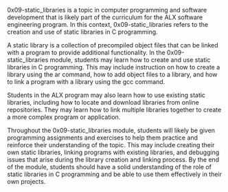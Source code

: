 0x09-static_libraries is a topic in computer programming and software development that is likely part of the curriculum for the ALX software engineering program. In this context, 0x09-static_libraries refers to the creation and use of static libraries in C programming.

A static library is a collection of precompiled object files that can be linked with a program to provide additional functionality. In the 0x09-static_libraries module, students may learn how to create and use static libraries in C programming. This may include instruction on how to create a library using the ar command, how to add object files to a library, and how to link a program with a library using the gcc command.

Students in the ALX program may also learn how to use existing static libraries, including how to locate and download libraries from online repositories. They may learn how to link multiple libraries together to create a more complex program or application.

Throughout the 0x09-static_libraries module, students will likely be given programming assignments and exercises to help them practice and reinforce their understanding of the topic. This may include creating their own static libraries, linking programs with existing libraries, and debugging issues that arise during the library creation and linking process. By the end of the module, students should have a solid understanding of the role of static libraries in C programming and be able to use them effectively in their own projects.
